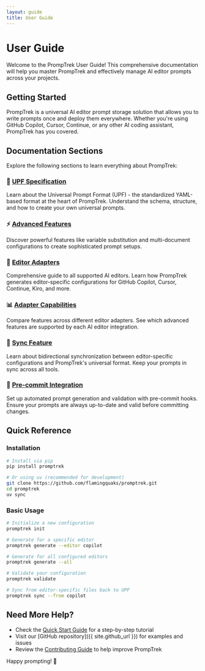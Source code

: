 ```yaml
---
layout: guide
title: User Guide
---
```


# User Guide

Welcome to the PrompTrek User Guide! This comprehensive documentation will help you master PrompTrek and effectively manage AI editor prompts across your projects.

## Getting Started

PrompTrek is a universal AI editor prompt storage solution that allows you to write prompts once and deploy them everywhere. Whether you're using GitHub Copilot, Cursor, Continue, or any other AI coding assistant, PrompTrek has you covered.

## Documentation Sections

Explore the following sections to learn everything about PrompTrek:

### 📘 [UPF Specification](user-guide/upf-specification.html)
Learn about the Universal Prompt Format (UPF) - the standardized YAML-based format at the heart of PrompTrek. Understand the schema, structure, and how to create your own universal prompts.

### ⚡ [Advanced Features](user-guide/advanced-features.html)
Discover powerful features like variable substitution and multi-document configurations to create sophisticated prompt setups.

### 🔌 [Editor Adapters](user-guide/adapters.html)
Comprehensive guide to all supported AI editors. Learn how PrompTrek generates editor-specific configurations for GitHub Copilot, Cursor, Continue, Kiro, and more.

### 📊 [Adapter Capabilities](user-guide/adapter-capabilities.html)
Compare features across different editor adapters. See which advanced features are supported by each AI editor integration.

### 🔄 [Sync Feature](user-guide/sync.html)
Learn about bidirectional synchronization between editor-specific configurations and PrompTrek's universal format. Keep your prompts in sync across all tools.

### 🔗 [Pre-commit Integration](user-guide/pre-commit.html)
Set up automated prompt generation and validation with pre-commit hooks. Ensure your prompts are always up-to-date and valid before committing changes.

## Quick Reference

### Installation

```bash
# Install via pip
pip install promptrek

# Or using uv (recommended for development)
git clone https://github.com/flamingquaks/promptrek.git
cd promptrek
uv sync
```

### Basic Usage

```bash
# Initialize a new configuration
promptrek init

# Generate for a specific editor
promptrek generate --editor copilot

# Generate for all configured editors
promptrek generate --all

# Validate your configuration
promptrek validate

# Sync from editor-specific files back to UPF
promptrek sync --from copilot
```

## Need More Help?

- Check the [Quick Start Guide](quick-start.html) for a step-by-step tutorial
- Visit our [GitHub repository]({{ site.github_url }}) for examples and issues
- Review the [Contributing Guide](contributing.html) to help improve PrompTrek

Happy prompting! 🚀
